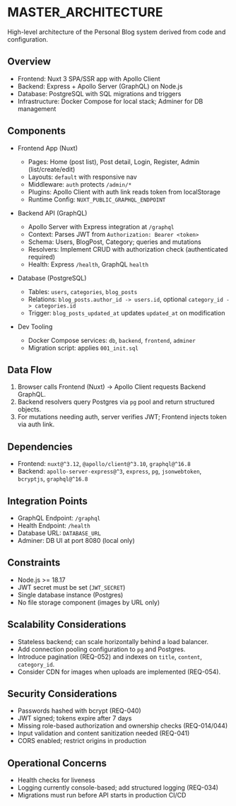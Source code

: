 # MASTER_ARCHITECTURE

High-level architecture of the Personal Blog system derived from code and configuration.

## Overview

- Frontend: Nuxt 3 SPA/SSR app with Apollo Client
- Backend: Express + Apollo Server (GraphQL) on Node.js
- Database: PostgreSQL with SQL migrations and triggers
- Infrastructure: Docker Compose for local stack; Adminer for DB management

## Components

- Frontend App (Nuxt)
  - Pages: Home (post list), Post detail, Login, Register, Admin (list/create/edit)
  - Layouts: `default` with responsive nav
  - Middleware: `auth` protects `/admin/*`
  - Plugins: Apollo Client with auth link reads token from localStorage
  - Runtime Config: `NUXT_PUBLIC_GRAPHQL_ENDPOINT`

- Backend API (GraphQL)
  - Apollo Server with Express integration at `/graphql`
  - Context: Parses JWT from `Authorization: Bearer <token>`
  - Schema: Users, BlogPost, Category; queries and mutations
  - Resolvers: Implement CRUD with authorization check (authenticated required)
  - Health: Express `/health`, GraphQL `health`

- Database (PostgreSQL)
  - Tables: `users`, `categories`, `blog_posts`
  - Relations: `blog_posts.author_id -> users.id`, optional `category_id -> categories.id`
  - Trigger: `blog_posts_updated_at` updates `updated_at` on modification

- Dev Tooling
  - Docker Compose services: `db`, `backend`, `frontend`, `adminer`
  - Migration script: applies `001_init.sql`

## Data Flow

1) Browser calls Frontend (Nuxt) -> Apollo Client requests Backend GraphQL.
2) Backend resolvers query Postgres via `pg` pool and return structured objects.
3) For mutations needing auth, server verifies JWT; Frontend injects token via auth link.

## Dependencies

- Frontend: `nuxt@^3.12`, `@apollo/client@^3.10`, `graphql@^16.8`
- Backend: `apollo-server-express@^3`, `express`, `pg`, `jsonwebtoken`, `bcryptjs`, `graphql@^16.8`

## Integration Points

- GraphQL Endpoint: `/graphql`
- Health Endpoint: `/health`
- Database URL: `DATABASE_URL`
- Adminer: DB UI at port 8080 (local only)

## Constraints

- Node.js >= 18.17
- JWT secret must be set (`JWT_SECRET`)
- Single database instance (Postgres)
- No file storage component (images by URL only)

## Scalability Considerations

- Stateless backend; can scale horizontally behind a load balancer.
- Add connection pooling configuration to `pg` and Postgres.
- Introduce pagination (REQ-052) and indexes on `title`, `content`, `category_id`.
- Consider CDN for images when uploads are implemented (REQ-054).

## Security Considerations

- Passwords hashed with bcrypt (REQ-040)
- JWT signed; tokens expire after 7 days
- Missing role-based authorization and ownership checks (REQ-014/044)
- Input validation and content sanitization needed (REQ-041)
- CORS enabled; restrict origins in production

## Operational Concerns

- Health checks for liveness
- Logging currently console-based; add structured logging (REQ-034)
- Migrations must run before API starts in production CI/CD

